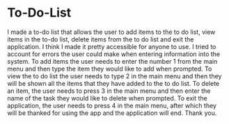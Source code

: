 # To-Do-List

<p> I made a to-do list that allows the user to add items to the to do list, view items in the to-do list, delete items from the to do list and exit the application. I think I made it pretty accessible for anyone to use. I tried to account for errors the user could make when entering information into the system. To add items the user needs to enter the number 1 from the main menu and then type the item they would like to add when prompted. To view the to do list the user needs to type 2 in the main menu and then they will be shown all the items that they have added to the to do list. To delete an item, the user needs to press 3 in the main menu and then enter the name of the task they would like to delete when prompted. To exit the application, the user needs to press 4 in the main menu, after which they will be thanked for using the app and the application will end. Thank you. </p>
